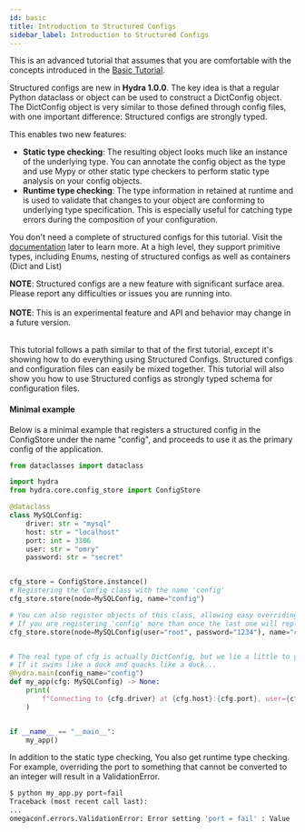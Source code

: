```yaml
---
id: basic
title: Introduction to Structured Configs
sidebar_label: Introduction to Structured Configs
---
```

This is an advanced tutorial that assumes that you are comfortable with the concepts introduced in the [Basic Tutorial](/tutorials/basic/1_simple_cli_app.md).

Structured configs are new in **Hydra 1.0.0**. The key idea is that a regular Python dataclass or object can be used to construct a DictConfig object.
The DictConfig object is very similar to those defined through config files, with one important difference:
Structured configs are strongly typed.

This enables two new features:

 * **Static type checking**: The resulting object looks much like an instance of the underlying type. You can annotate the config object as the type and use Mypy or other static
type checkers to perform static type analysis on your config objects.
* **Runtime type checking**: The type information in retained at runtime and is used to validate that changes to your object are conforming to underlying type specification. 
This is especially useful for catching type errors during the composition of your configuration.
  
You don't need a complete of structured configs for this tutorial. Visit the <a class="external" href="https://omegaconf.readthedocs.io/en/latest/structured_config.html" target="_blank">documentation</a> later to learn more.
At a high level, they support primitive types, including Enums, nesting of structured configs as well as containers (Dict and List)

<div class="alert alert--info" role="alert">
<strong>NOTE</strong>: 
Structured configs are a new feature with significant surface area. Please report any difficulties or issues you are running into.
</div>
<br/>
<div class="alert alert--info" role="alert">
<strong>NOTE</strong>: 
This is an experimental feature and API and behavior may change in a future version.
</div>
<br/>

This tutorial follows a path similar to that of the first tutorial, except it's showing how to do everything using Structured Configs.
Structured configs and configuration files can easily be mixed together. This tutorial will also show you how to use Structured configs 
as strongly typed schema for configuration files.

#### Minimal example
Below is a minimal example that registers a structured config in the ConfigStore under the name "config", 
and proceeds to use it as the primary config of the application.

```python
from dataclasses import dataclass

import hydra
from hydra.core.config_store import ConfigStore

@dataclass
class MySQLConfig:
    driver: str = "mysql"
    host: str = "localhost"
    port: int = 3306
    user: str = "omry"
    password: str = "secret"


cfg_store = ConfigStore.instance()
# Registering the Config class with the name 'config'
cfg_store.store(node=MySQLConfig, name="config")

# You can also register objects of this class, allowing easy overriding of default values.
# If you are registering 'config' more than once the last one will replace the previous ones.
cfg_store.store(node=MySQLConfig(user="root", password="1234"), name="config")


# The real type of cfg is actually DictConfig, but we lie a little to get static type checking.
# If it swims like a duck and quacks like a duck...
@hydra.main(config_name="config")
def my_app(cfg: MySQLConfig) -> None:
    print(
        f"Connecting to {cfg.driver} at {cfg.host}:{cfg.port}, user={cfg.user}, password={cfg.password}"
    )


if __name__ == "__main__":
    my_app()
```

In addition to the static type checking, You also get runtime type checking.
For example, overriding the port to something that cannot be converted to an integer will result in a ValidationError.

```python
$ python my_app.py port=fail
Traceback (most recent call last):
...
omegaconf.errors.ValidationError: Error setting 'port = fail' : Value 'fail' could not be converted to Integer
```
